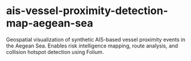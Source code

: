 # ais-vessel-proximity-detection-map-aegean-sea
Geospatial visualization of synthetic AIS-based vessel proximity events in the Aegean Sea. Enables risk intelligence mapping, route analysis, and collision hotspot detection using Folium.
